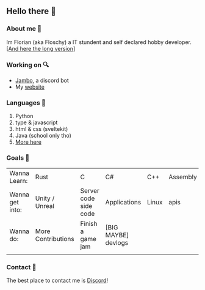 ## Hello there 👀


### About me 🔭
Im Florian (aka Floschy) a IT stundent and self declared hobby developer.  [[And here the long version](https://floschy.me/about)]


### Working on 🔍
- [Jambo](https://github.com/Cowoding-Jams/Jambo), a discord bot
- My [website](https://floschy.me/)


### Languages 🧠
1. Python
2. type & javascript
3. html & css (sveltekit)
4. Java (school only tho)
5. [More here](https://floschy.me/skills)


### Goals 🏁
|                 |                    |                       |                     |       |          |     |
|:----------------|:-------------------|:----------------------|:--------------------|:------|:---------|:----|
| Wanna Learn:    | Rust               | C                     | C#                  | C++   | Assembly | SQL |
| Wanna get into: | Unity / Unreal     | Server code side code | Applications        | Linux | apis     |     |
| Wanna do:       | More Contributions | Finish a game jam     | [BIG MAYBE] devlogs |       |          |     |
|                 |                    |                       |                     |       |          |     |


### Contact 💬
The best place to contact me is [Discord](https://discord.com/users/578620425060483072)!
